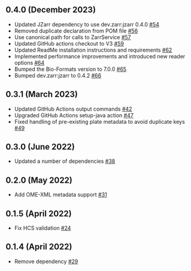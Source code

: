 0.4.0 (December 2023)
---------------------

- Updated JZarr dependency to use dev.zarr:jzarr 0.4.0 [#54](https://github.com/ome/ZarrReader/pull/54)
- Removed duplicate declaration from POM file [#56](https://github.com/ome/ZarrReader/pull/56)
- Use canonical path for calls to ZarrService [#57](https://github.com/ome/ZarrReader/pull/57)
- Updated GitHub actions checkout to V3 [#59](https://github.com/ome/ZarrReader/pull/59)
- Updated ReadMe installation instructions and requirements [#62](https://github.com/ome/ZarrReader/pull/62)
- Implemented performance improvements and introduced new reader options [#64](https://github.com/ome/ZarrReader/pull/64)
- Bumped the Bio-Formats version to 7.0.0 [#65](https://github.com/ome/ZarrReader/pull/65)
- Bumped dev.zarr:jzarr to 0.4.2 [#66](https://github.com/ome/ZarrReader/pull/66)

0.3.1 (March 2023)
------------------

- Updated GitHub Actions output commands [#42](https://github.com/ome/ZarrReader/pull/42)
- Upgraded GitHub Actions setup-java action [#47](https://github.com/ome/ZarrReader/pull/47)
- Fixed handling of pre-existing plate metadata to avoid duplicate keys [#49](https://github.com/ome/ZarrReader/pull/49)

0.3.0 (June 2022)
-----------------

- Updated a number of dependencies [#38](https://github.com/ome/ZarrReader/pull/38)

0.2.0 (May 2022)
------------------

- Add OME-XML metadata support [#31](https://github.com/ome/ZarrReader/pull/31)

0.1.5 (April 2022)
------------------

- Fix HCS validation [#24](https://github.com/ome/ZarrReader/pull/24)

0.1.4 (April 2022)
------------------

- Remove dependency [#29](https://github.com/ome/ZarrReader/pull/29)